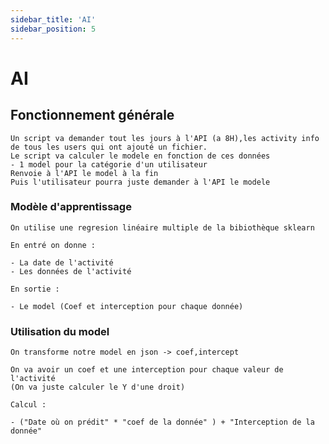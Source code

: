 ```yaml
---
sidebar_title: 'AI'
sidebar_position: 5
---
```


# AI 

## Fonctionnement générale 

    Un script va demander tout les jours à l'API (a 8H),les activity info de tous les users qui ont ajouté un fichier.
    Le script va calculer le modele en fonction de ces données 
    - 1 model pour la catégorie d'un utilisateur 
    Renvoie à l'API le model à la fin 
    Puis l'utilisateur pourra juste demander à l'API le modele

### Modèle d'apprentissage 

    On utilise une regresion linéaire multiple de la bibiothèque sklearn 

    En entré on donne : 

    - La date de l'activité 
    - Les données de l'activité 

    En sortie : 

    - Le model (Coef et interception pour chaque donnée)

### Utilisation du model 

    On transforme notre model en json -> coef,intercept 

    On va avoir un coef et une interception pour chaque valeur de l'activité
    (On va juste calculer le Y d'une droit)

    Calcul : 

    - ("Date où on prédit" * "coef de la donnée" ) + "Interception de la donnée" 



